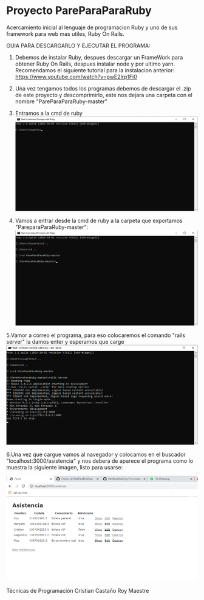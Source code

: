 # Proyecto PareParaParaRuby

Acercamiento inicial al lenguaje de programacion Ruby y uno de sus framework para web mas utiles, Ruby On Rails.

GUIA PARA DESCARGARLO Y EJECUTAR EL PROGRAMA:
1. Debemos de instalar Ruby, despues descargar un FrameWork para obtener Ruby On Rails, despues instalar node y por ultimo yarn. Recomendamos el siguiente tutorial para la instalacion anterior: https://www.youtube.com/watch?v=pwE2Irp1Fi0

2. Una vez tengamos todos los programas debemos de descargar el .zip de este proyecto y descomprimirlo, este nos dejara una carpeta con el nombre "PareParaParaRuby-master"

3. Entramos a la cmd de ruby
![imagen1](https://github.com/Royk8/PareParaParaRuby/blob/master/1consolasola.png)

4. Vamos a entrar desde la cmd de ruby a la carpeta que exportamos "PareparaParaRuby-master": 
![imagen2](https://github.com/Royk8/PareParaParaRuby/blob/master/2consolacarpeta.png)

5.Vamor a correo el programa, para eso colocaremos el comando "rails server" la damos enter y esperamos que carge
![imagen3](https://github.com/Royk8/PareParaParaRuby/blob/master/3consolaejecutando.png)

6.Una vez que cargue vamos al navegador y colocamos en el buscador "localhost:3000/asistencia" y nos debera de aparece el programa como lo muestra la siguiente imagen, listo para usarse:  

![imagen4](https://github.com/Royk8/PareParaParaRuby/blob/master/3programafunciona.png)

Técnicas  de Programación
Cristian Castaño
Roy Maestre
